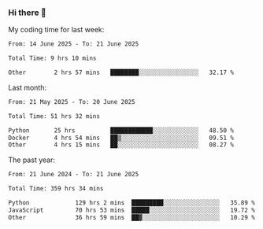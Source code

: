 ### Hi there 👋

My coding time for last week:

<!--START_SECTION:week-->

```txt
From: 14 June 2025 - To: 21 June 2025

Total Time: 9 hrs 10 mins

Other        2 hrs 57 mins   ████████░░░░░░░░░░░░░░░░░   32.17 %
```

<!--END_SECTION:week-->

Last month:

<!--START_SECTION:month-->

```txt
From: 21 May 2025 - To: 20 June 2025

Total Time: 51 hrs 32 mins

Python       25 hrs          ████████████░░░░░░░░░░░░░   48.50 %
Docker       4 hrs 54 mins   ██▒░░░░░░░░░░░░░░░░░░░░░░   09.51 %
Other        4 hrs 15 mins   ██░░░░░░░░░░░░░░░░░░░░░░░   08.27 %
```

<!--END_SECTION:month-->

The past year:

<!--START_SECTION:year-->

```txt
From: 21 June 2024 - To: 21 June 2025

Total Time: 359 hrs 34 mins

Python             129 hrs 2 mins  █████████░░░░░░░░░░░░░░░░   35.89 %
JavaScript         70 hrs 53 mins  █████░░░░░░░░░░░░░░░░░░░░   19.72 %
Other              36 hrs 59 mins  ██▓░░░░░░░░░░░░░░░░░░░░░░   10.29 %
```

<!--END_SECTION:year-->
